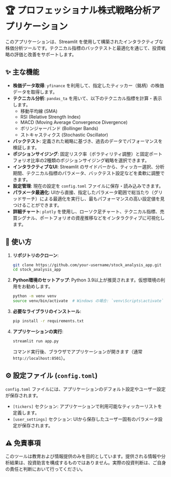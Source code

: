 # 🏆 プロフェッショナル株式戦略分析アプリケーション

このアプリケーションは、Streamlit を使用して構築されたインタラクティブな株価分析ツールです。テクニカル指標のバックテストと最適化を通じて、投資戦略の評価と改善をサポートします。

## ✨ 主な機能

-   **株価データ取得**: `yfinance` を利用して、指定したティッカー（銘柄）の株価データを取得します。
-   **テクニカル分析**: `pandas_ta` を用いて、以下のテクニカル指標を計算・表示します。
    -   移動平均線 (SMA)
    -   RSI (Relative Strength Index)
    -   MACD (Moving Average Convergence Divergence)
    -   ボリンジャーバンド (Bollinger Bands)
    -   ストキャスティクス (Stochastic Oscillator)
-   **バックテスト**: 定義された戦略に基づき、過去のデータでパフォーマンスを検証します。
-   **ポジションサイジング**: 固定リスク率（ボラティリティ調整）と固定ポートフォリオ比率の2種類のポジションサイジング戦略を選択できます。
-   **インタラクティブなUI**: Streamlit のサイドバーから、ティッカー選択、分析期間、テクニカル指標のパラメータ、バックテスト設定などを柔軟に調整できます。
-   **設定管理**: 現在の設定を `config.toml` ファイルに保存・読み込みできます。
-   **パラメータ最適化**: UIから直接、指定したパラメータ範囲で総当たり（グリッドサーチ）による最適化を実行し、最もパフォーマンスの高い設定値を見つけることができます。
-   **詳細チャート**: `plotly` を使用し、ローソク足チャート、テクニカル指標、売買シグナル、ポートフォリオの資産推移などをインタラクティブに可視化します。

## 🚀 使い方

1.  **リポジトリのクローン**:
    ```bash
    git clone https://github.com/your-username/stock_analysis_app.git
    cd stock_analysis_app
    ```

2.  **Python環境のセットアップ**:
    Python 3.9以上が推奨されます。仮想環境の利用をお勧めします。
    ```bash
    python -m venv venv
    source venv/bin/activate  # Windows の場合: `venv\Scripts\activate`
    ```

3.  **必要なライブラリのインストール**:
    ```bash
    pip install -r requirements.txt
    ```

4.  **アプリケーションの実行**:
    ```bash
    streamlit run app.py
    ```
    コマンド実行後、ブラウザでアプリケーションが開きます（通常 `http://localhost:8501`）。

## ⚙️ 設定ファイル (`config.toml`)

`config.toml` ファイルには、アプリケーションのデフォルト設定やユーザー設定が保存されます。

-   `[tickers]` セクション: アプリケーションで利用可能なティッカーリストを定義します。
-   `[user_settings]` セクション: UIから保存したユーザー固有のパラメータ設定が保存されます。

## ⚠️ 免責事項

このツールは教育および情報提供のみを目的としています。提供される情報や分析結果は、投資助言を構成するものではありません。実際の投資判断は、ご自身の責任と判断において行ってください。
